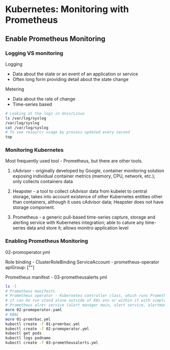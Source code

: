 # Kubernetes: Monitoring with Prometheus

## Enable Prometheus Monitoring

### Logging VS monitoring

Logging

- Data about the state or an event of an application or service
- Often long form providing detail about the state change

Metering

- Data about the rate of change
- Time-series based

```Bash
# Looking at the logs in Unix/Linux
ls /var/log/syslog
/var/log/syslog
cat /var/log/syslog
# To see resourcr usage by process updated every second
top
```

### Monitoring Kubernetes

Most frequently used tool - Prometheus, but there are other tools.

1. cAdvisor - originally developed by Google, container monitoring solution exposing individual container metrics (memory, CPU, network, etc.); only collects containers data

2. Heapster - a tool to collect cAdvisor data from kubelet to central storage, takes into account existence of other Kubernetes entities other than containers, although it uses cAdvisor data; Heapster does not have storage component.

3. Prometheus - a generic pull-based time-series capture, storage and alerting service with Kubernetes integration; able to cature any time-series data and store it; allows monitro application level

### Enabling Prometheus Monitoring

02-promoperator.yml

Role binding - ClusterRoleBinding ServiceAccount - prometheus-operator
apiGroup: [""]

Prometheus manifest - 03-prometheusalerts.yml

```Bash
ls -l
# Prometheus manifests
# Prometheus operator - Kubernetes controller class, which runs Prometheus nodes
# it can be run stand alone outside of K8s env or within it with simple manifest, but these deployment options limit system's ability to dynamically behave and interact with K8s environment
# Prometheus alrer service (alert manager main, alert service, alertmanager-secret)
more 02-promoperator.yaml
# RBAC
more 01-promrbac.yml
kubectl create -f 01-promrbac.yml
kubectl create -f 02-promoperator.yml
kubectl get pods
kubectl logs podname
kubectl create -f 03-prometheusalerts.yml
```
